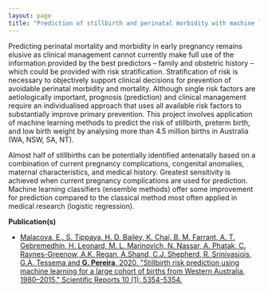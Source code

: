 ```yaml
---
layout: page
title: "Prediction of stillbirth and perinatal morbidity with machine learning"
---
```


Predicting perinatal mortality and morbidity in early pregnancy remains elusive as clinical management cannot currently make full use of the information provided by the best predictors – family and obstetric history – which could be provided with risk stratification. Stratification of risk is necessary to objectively support clinical decisions for prevention of avoidable perinatal morbidity and mortality. Although single risk factors are aetiologically important, prognosis (prediction) and clinical management require an individualised approach that uses all available risk factors to substantially improve primary prevention. This project involves application of machine learning methods to predict the risk of stillbirth, preterm birth, and low birth weight by analysing more than 4.5 million births in Australia (WA, NSW, SA, NT).

Almost half of stillbirths can be potentially identified antenatally based on a combination of current pregnancy complications, congenital anomalies, maternal characteristics, and medical history. Greatest sensitivity is achieved when current pregnancy complications are used for prediction. Machine learning classifiers (ensemble methods) offer some improvement for prediction compared to the classical method most often applied in medical research (logistic regression).

**Publication(s)**
* [Malacova, E., S. Tippaya, H. D. Bailey, K. Chai, B. M. Farrant, A. T. Gebremedhin, H. Leonard, M. L. Marinovich, N. Nassar, A. Phatak,  C. Raynes-Greenow, A.K. Regan, A.Shand, C.J. Shepherd, R. Srinivasjois, G.A. Tessema and **G. Pereira**. 2020. "Stillbirth risk prediction using machine learning for a large cohort of births from Western Australia, 1980–2015." Scientific Reports 10 (1): 5354-5354.](https://www.nature.com/articles/s41598-020-62210-9)


